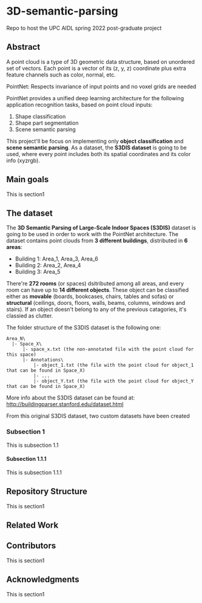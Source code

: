 # 3D-semantic-parsing
Repo to host the UPC AIDL spring 2022 post-graduate project

## Abstract
A point cloud is a type of 3D geometric data structure, based on unordered set of vectors.
Each point is a vector of its (z, y, z) coordinate plus extra feature channels such as color, normal, etc.

PointNet: Respects invariance of input points and no voxel grids are needed

PointNet provides a unified deep learning architecture for the following application recognition tasks, based on point cloud inputs:
1) Shape classification 
2) Shape part segmentation
3) Scene semantic parsing

This project'll be focus on implementing only **object classification** and **scene semantic parsing**. As a dataset, the **S3DIS dataset** is going to be used, where every point includes both its spatial coordinates and its color info (xyzrgb).

## Main goals
This is section1 

## The dataset
The **3D Semantic Parsing of Large-Scale Indoor Spaces (S3DIS)** dataset is going to be used in order to work with the PointNet architecture. The dataset contains point clouds from **3 different buildings**, distributed in **6 areas**:

- Building 1: Area_1, Area_3, Area_6 
- Building 2: Area_2, Area_4 
- Building 3: Area_5 

There're **272 rooms** (or spaces) dsitributed among all areas, and every room can have up to **14 different objects**. These object can be classified either as **movable** (boards, bookcases, chairs, tables and sofas) or **structural** (ceilings, doors, floors, walls, beams, columns, windows and stairs). If an object doesn't belong to any of the previous catagories, it's classied as clutter. 


The folder structure of the S3DIS dataset is the following one:
```
Area_N\
  |- Space_X\
      |- space_x.txt (the non-annotated file with the point cloud for this space)
      |- Annotations\
          |- object_1.txt (the file with the point cloud for object_1 that can be found in Space_X)
          |- ...
          |- object_Y.txt (the file with the point cloud for object_Y that can be found in Space_X)
```  

More info about the S3DIS dataset can be found at: http://buildingparser.stanford.edu/dataset.html 

From this original S3DIS dataset, two custom datasets have been created



### Subsection 1
This is subsection 1.1 

#### Subsection 1.1.1
This is subsection 1.1.1 

## Repository Structure
This is section1 

## Related Work

## Contributors
This is section1 

## Acknowledgments
This is section1 


